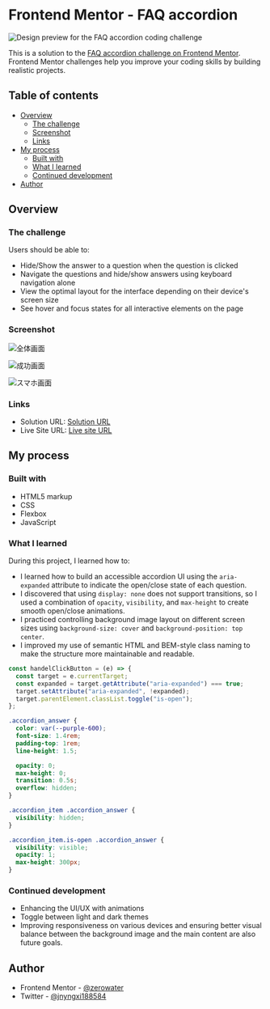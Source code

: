# Frontend Mentor - FAQ accordion

![Design preview for the FAQ accordion coding challenge](preview.jpg)

This is a solution to the [FAQ accordion challenge on Frontend Mentor](https://www.frontendmentor.io/challenges/faq-accordion-wyfFdeBwBz). Frontend Mentor challenges help you improve your coding skills by building realistic projects.

## Table of contents

- [Overview](#overview)
  - [The challenge](#the-challenge)
  - [Screenshot](#screenshot)
  - [Links](#links)
- [My process](#my-process)
  - [Built with](#built-with)
  - [What I learned](#what-i-learned)
  - [Continued development](#continued-development)
- [Author](#author)

## Overview

### The challenge

Users should be able to:

- Hide/Show the answer to a question when the question is clicked
- Navigate the questions and hide/show answers using keyboard navigation alone
- View the optimal layout for the interface depending on their device's screen size
- See hover and focus states for all interactive elements on the page

### Screenshot

![全体画面](./screenshots/全体画面.png)

![成功画面](./screenshots/成功画面.png)

![スマホ画面](./screenshots/スマホ画面.png)

### Links

- Solution URL: [Solution URL](https://www.frontendmentor.io/solutions/faq-accordion-XhzjilwP-u)
- Live Site URL: [Live site URL](https://faq-accordion-olive-iota.vercel.app/)

## My process

### Built with

- HTML5 markup
- CSS
- Flexbox
- JavaScript

### What I learned

During this project, I learned how to:

- I learned how to build an accessible accordion UI using the `aria-expanded` attribute to indicate the open/close state of each question.
- I discovered that using `display: none` does not support transitions, so I used a combination of `opacity`, `visibility`, and `max-height` to create smooth open/close animations.
- I practiced controlling background image layout on different screen sizes using `background-size: cover` and `background-position: top center`.
- I improved my use of semantic HTML and BEM-style class naming to make the structure more maintainable and readable.

```JavaScript
const handelClickButton = (e) => {
  const target = e.currentTarget;
  const expanded = target.getAttribute("aria-expanded") === true;
  target.setAttribute("aria-expanded", !expanded);
  target.parentElement.classList.toggle("is-open");
};
```

```CSS
.accordion_answer {
  color: var(--purple-600);
  font-size: 1.4rem;
  padding-top: 1rem;
  line-height: 1.5;

  opacity: 0;
  max-height: 0;
  transition: 0.5s;
  overflow: hidden;
}

.accordion_item .accordion_answer {
  visibility: hidden;
}

.accordion_item.is-open .accordion_answer {
  visibility: visible;
  opacity: 1;
  max-height: 300px;
}
```

### Continued development

- Enhancing the UI/UX with animations
- Toggle between light and dark themes
- Improving responsiveness on various devices and ensuring better visual balance between the background image and the main content are also future goals.

## Author

- Frontend Mentor - [@zerowater](https://www.frontendmentor.io/profile/zerowater4704)
- Twitter - [@jnyngxi188584](https://www.x.com/jnyngxi188584)

